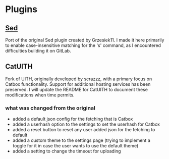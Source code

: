 # Plugins

## [Sed](https://gitlab.com/Grzesiek11/sed-aliucord-plugin)

Port of the original Sed plugin created by Grzesiek11. I made it here primarily to enable case-insensitive matching for the 's' command, as I encountered difficulties building it on GitLab.

## CatUITH

Fork of UITH, originally developed by scrazzz, with a primary focus on Catbox functionality. Support for additional hosting services has been preserved. I will update the README for CatUITH to document these modifications when time permits.

### what was changed from the original

- added a default json config for the fetching that is Catbox
- added a userhash option to the settings to set the userhash for Catbox
- added a reset button to reset any user added json for the fetching to default
- added a custom theme to the settings page (trying to implement a toggle for it in case the user wants to use the default theme)
- added a setting to change the timeout for uploading

